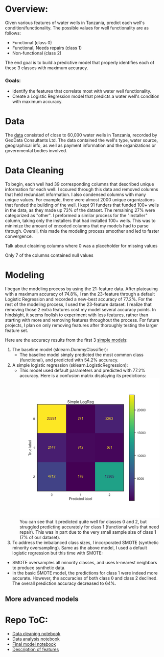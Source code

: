 # Overview:

Given various features of water wells in Tanzania, predict each well's condition/functionality. The possible values for well functionality are as follows:

  - Functional (class 0)
  - Functional, Needs repairs (class 1)
  - Non-functional (class 2)

The end goal is to build a predictive model that properly identifies each of these 3 classes with maximum accuracy.

### Goals:

- Identify the features that correlate most with water well functionality.
- Create a Logistic Regression model that predicts a water well's condition with maximum accuracy.



# Data

The [data](https://www.drivendata.org/competitions/7/pump-it-up-data-mining-the-water-table/data/) consisted of close to 60,000 water wells in Tanzania, recorded by GeoData Consultants Ltd. The data contained the well's type, water source, geographical info, as well as payment information and the organizations or governmental bodies involved.



# Data Cleaning
To begin, each well had 39 corresponding columns that described unique information for each well. I scoured through this data and removed columns that held redundant information. I also condensed columns with many unique values. For example, there were almost 2000 unique organizations that funded the building of the well. I kept 91 funders that funded 100+ wells in the data, as they made up 73% of the dataset. The remaining 27% were categorized as "other". I preformed a similar process for the "installer" column, taking only the installers that had installed 100+ wells. This was to minimize the amount of encoded columns that my models had to parse through. Overall, this made the modeling process smoother and led to faster convergence.

Talk about cleaining columns where 0 was a placeholder for missing values

Only 7 of the columns contained null values



# Modeling
I began the modeling process by using the 21-feature data. After plateauing with a maximum accuracy of 74.8%, I ran the 23-feature through a default Logistic Regression and recorded a new-best accuracy of 77.2%. For the rest of the modeling process, I used the 23-feature dataset. I realize that removing those 2 extra features cost my model several accuracy points. In hindsight, it seems foolish to experiment with less features, rather than starting with more and removing features throughout the process. For future projects, I plan on only removing features after thoroughly testing the larger feature set.

Here are the accuracy results from the first 3 [simple models](./simple_models.ipynb):
1. The baseline model (sklearn.DummyClassifier):
   - The baseline model simply predicted the most common class (functional), and predicted with 54.2% accuracy.
2. A simple logistic regression (sklearn.LogisticRegression):
   - This model used default parameters and predicted with 77.2% accuracy. Here is a confusion matrix displaying its predictions:
![Simple Logistic Regression](./visuals/simple_logreg_cm.png)
You can see that it predicted quite well for classes 0 and 2, but struggled predicting accurately for class 1 (functional wells that need repair). This was in part due to the very small sample size of class 1 (7% of our dataset).
3. To address the imbalanced class sizes, I incorporated SMOTE (synthetic minority oversampling). Same as the above model, I used a default logistic regression but this time with SMOTE:
  - SMOTE oversamples all minority classes, and uses k-nearest neighbors to produce synthetic data.
  - In the basic SMOTE model, the predictions for class 1 were indeed more accurate. However, the accuracies of both class 0 and class 2 declined. The overall prediction accuracy decreased to 64%.
  
## More advanced models



# Repo ToC:

- [Data cleaning notebook](./cleaning.ipynb)
- [Data analysis notebook](./analysis.ipynb)
- [Final model notebook](./model_pipeline.ipynb)
- [Description of features](./features.txt)
